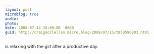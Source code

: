 ```yaml
---
layout: post
microblog: true
audio: 
photo: 
date: 2008-07-14 18:00:00 -0600
guid: http://craigmcclellan.micro.blog/2008/07/15/t858596803.html
---
```

is relaxing with the girl after a productive day.
